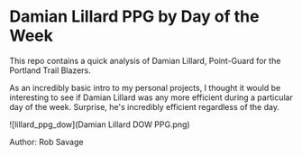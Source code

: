 # Damian Lillard PPG by Day of the Week

This repo contains a quick analysis of Damian Lillard, Point-Guard for the Portland Trail Blazers. 

As an incredibly basic intro to my personal projects, I thought it would be interesting to see if Damian Lillard was any more efficient during a particular day of the week. Surprise, he's incredibly efficient regardless of the day.

![lillard_ppg_dow](Damian Lillard DOW PPG.png)

Author: Rob Savage
